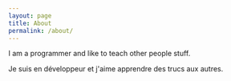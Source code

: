 ```yaml
---
layout: page
title: About
permalink: /about/
---
```


I am a programmer and like to teach other people stuff.

Je suis en développeur et j'aime apprendre des trucs aux autres.

